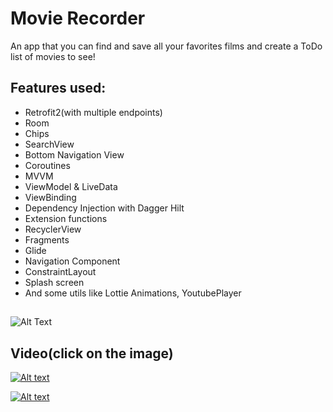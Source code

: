 # Movie Recorder

An app that you can find and save all your favorites films and create a ToDo list of movies to see!

## Features used:
- Retrofit2(with multiple endpoints)
- Room
- Chips
- SearchView
- Bottom Navigation View
- Coroutines
- MVVM
- ViewModel & LiveData
- ViewBinding
- Dependency Injection with Dagger Hilt
- Extension functions
- RecyclerView
- Fragments
- Glide
- Navigation Component
- ConstraintLayout
- Splash screen
- And some utils like Lottie Animations, YoutubePlayer
##

![Alt Text](https://media3.giphy.com/media/8zgFvyi1eDpmDnkRtX/giphy.gif)

## Video(click on the image)

[![Alt text](https://i.ytimg.com/an_webp/OKaJxjH0ocs/mqdefault_6s.webp?du=3000&sqp=CLqs9Y4G&rs=AOn4CLBwyySVoDoc9V0XKAujzgRqnViSyg)](https://www.youtube.com/watch?v=OKaJxjH0ocs)

[![Alt text](https://i1.wp.com/elrincondechina.com/wp-content/uploads/2020/09/google-play-store-logo-featured-erdc.jpg?fit=1024%2C500&ssl=1)](https://play.google.com/store/apps/details?id=ar.com.example.alkemymovieapp)



